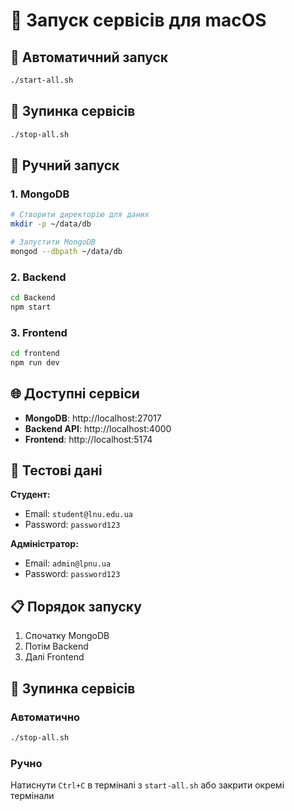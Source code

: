 # 🚀 Запуск сервісів для macOS

## 🎯 Автоматичний запуск

```bash
./start-all.sh
```

## 🛑 Зупинка сервісів

```bash
./stop-all.sh
```

## 🔧 Ручний запуск

### 1. MongoDB
```bash
# Створити директорію для даних
mkdir -p ~/data/db

# Запустити MongoDB
mongod --dbpath ~/data/db
```

### 2. Backend
```bash
cd Backend
npm start
```

### 3. Frontend
```bash
cd frontend
npm run dev
```

## 🌐 Доступні сервіси

- **MongoDB**: http://localhost:27017
- **Backend API**: http://localhost:4000
- **Frontend**: http://localhost:5174

## 👤 Тестові дані

**Студент:**
- Email: `student@lnu.edu.ua`
- Password: `password123`

**Адміністратор:**
- Email: `admin@lpnu.ua`
- Password: `password123`

## 📋 Порядок запуску

1. Спочатку MongoDB
2. Потім Backend
3. Далі Frontend

## 🛑 Зупинка сервісів

### Автоматично
```bash
./stop-all.sh
```

### Ручно
Натиснути `Ctrl+C` в терміналі з `start-all.sh` або закрити окремі термінали